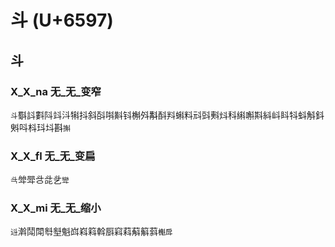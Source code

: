 # 斗 (U+6597)

## 斗

### X_X_na 无_无_变窄
`斗`斣䚵㪹阧䇆㳆犐抖斜㪶唞斢钭槲斘斠酙㪵蝌料㪴㪷㪺炓科䌀嘝㪸紏㞳䀞㸯蚪斛鈄斞呌枓㺶㘰斟`㩂`

### X_X_fl 无_无_变扁
`㪲`斚斝㪳㖍乧`㪻`

### X_X_mi 无_无_缩小
`䢏`濣鬦閗厁㙦魁㟕嵙䈖斡㕏窲萪蔛䈸䔑`櫆戽`